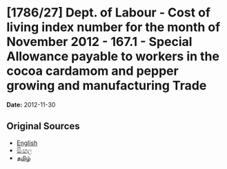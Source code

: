 # [1786/27] Dept. of Labour - Cost of living index number for the month of November 2012 - 167.1 - Special Allowance payable to workers in the cocoa cardamom and pepper growing and manufacturing Trade

**Date:** 2012-11-30

## Original Sources

- [English](https://documents.gov.lk/view/extra-gazettes/2012/11/1786-27_E.pdf)
- [සිංහල](https://documents.gov.lk/view/extra-gazettes/2012/11/1786-27_S.pdf)
- [தமிழ்](https://documents.gov.lk/view/extra-gazettes/2012/11/1786-27_T.pdf)
